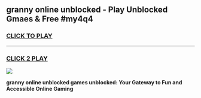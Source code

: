 
## granny online unblocked - Play Unblocked Gmaes & Free #my4q4
<h3>
<a href="https://news.freeplayer.one?title=granny_online_unblocked&ref=24F">CLICK TO PLAY</a></h3>
<hr>

<h3>
<a href="https://news.freeplayer.one?title=granny_online_unblocked&ref=24F">CLICK 2 PLAY</a>
  
</h3>

<a href="https://news.freeplayer.one?title=granny_online_unblocked&ref=24F/"><img src="https://clearcache.store/games.png"></a>


**granny online unblocked games unblocked: Your Gateway to Fun and Accessible Online Gaming**
